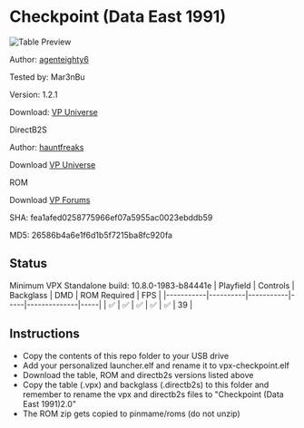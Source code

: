 # Checkpoint (Data East 1991)

![Table Preview](../../images/vpx-checkpoint.png)

Author: [agenteighty6](https://vpuniverse.com/profile/25523-agenteighty6/) 

Tested by: Mar3nBu 

Version: 1.2.1

Download: [VP Universe](https://vpuniverse.com/files/file/6577-checkpoint-data-east-1991/)


DirectB2S

Author: [hauntfreaks](https://vpuniverse.com/profile/5216-hauntfreaks/)

Download [VP Universe](https://vpuniverse.com/files/file/10696-checkpoint-data-east-1991-b2s-with-full-dmd/)


ROM

Download [VP Forums](https://www.vpforums.org/index.php?app=downloads&showfile=826)

SHA: fea1afed0258775966ef07a5955ac0023ebddb59

MD5: 26586b4a6e1f6d1b5f7215ba8fc920fa



## Status 

Minimum VPX Standalone build: 10.8.0-1983-b84441e
| Playfield | Controls | Backglass | DMD | ROM Required | FPS | 
|-----------|----------|-----------|-----|--------------|-----|
| :white_check_mark: | :white_check_mark: | :white_check_mark: | :white_check_mark: | :white_check_mark: | 39 |



## Instructions

- Copy the contents of this repo folder to your USB drive
- Add your personalized launcher.elf and rename it to vpx-checkpoint.elf
- Download the table, ROM and directb2s versions listed above 
- Copy the table (.vpx) and backglass (.directb2s) to this folder and remember to rename the vpx and directb2s files to "Checkpoint (Data East 1991)2.0"
- The ROM zip gets copied to pinmame/roms (do not unzip)
